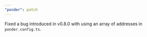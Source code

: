 ```yaml
---
"ponder": patch
---
```


Fixed a bug introduced in v0.8.0 with using an array of addresses in `ponder.config.ts`.
